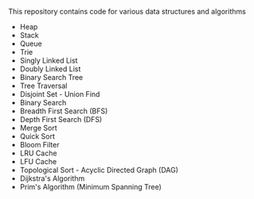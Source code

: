 This repository contains code for various data structures and algorithms
- Heap
- Stack
- Queue
- Trie
- Singly Linked List
- Doubly Linked List
- Binary Search Tree
- Tree Traversal
- Disjoint Set - Union Find
- Binary Search
- Breadth First Search (BFS)
- Depth First Search (DFS)
- Merge Sort
- Quick Sort
- Bloom Filter
- LRU Cache
- LFU Cache
- Topological Sort - Acyclic Directed Graph (DAG) 
- Dijkstra's Algorithm
- Prim's Algorithm (Minimum Spanning Tree)

